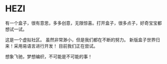 # HEZI
有一个盒子，很有意思，多多创意，无限惊喜。打开盒子，很多点子，好奇宝宝都想试一试。
 
这是一个虚拟社区。
虽然非常渺小，但是我们都在不断的努力。
新版盒子世界归来！采用易语言进行开发！
目前我们正在尝试。
 
想象飞驰，梦想编织，不可能是不可能的事！
